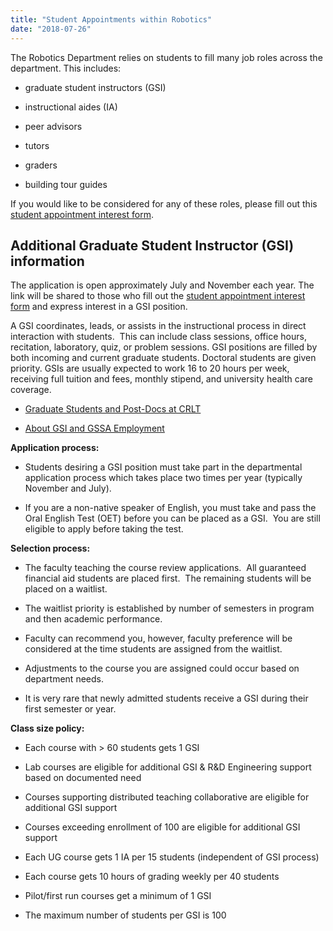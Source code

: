 ```yaml
---
title: "Student Appointments within Robotics"
date: "2018-07-26"
---
```


The Robotics Department relies on students to fill many job roles across the department. This includes:

- graduate student instructors (GSI)

- instructional aides (IA)

- peer advisors

- tutors

- graders

- building tour guides

If you would like to be considered for any of these roles, please fill out this [student appointment interest form](https://docs.google.com/forms/d/e/1FAIpQLSceqqqvlggXnqCBez7g0JMylt8OK07eowNJ61Q7nAYYoW0Ujg/viewform?usp=sf_link).

## Additional Graduate Student Instructor (GSI) information

The application is open approximately July and November each year. The link will be shared to those who fill out the [student appointment interest form](https://docs.google.com/forms/d/e/1FAIpQLSceqqqvlggXnqCBez7g0JMylt8OK07eowNJ61Q7nAYYoW0Ujg/viewform?usp=sf_link) and express interest in a GSI position.

A GSI coordinates, leads, or assists in the instructional process in direct interaction with students.  This can include class sessions, office hours, recitation, laboratory, quiz, or problem sessions. GSI positions are filled by both incoming and current graduate students. Doctoral students are given priority. GSIs are usually expected to work 16 to 20 hours per week, receiving full tuition and fees, monthly stipend, and university health care coverage.  

- [Graduate Students and Post-Docs at CRLT](https://crlt.umich.edu/programs-services/graduate-students-post-docs)

- [About GSI and GSSA Employment](https://hr.umich.edu/working-u-m/my-employment/academic-human-resources/contracts/about-gsi-gssa-employment)

**Application process:**  

- Students desiring a GSI position must take part in the departmental application process which takes place two times per year (typically November and July).  

- If you are a non-native speaker of English, you must take and pass the Oral English Test (OET) before you can be placed as a GSI.  You are still eligible to apply before taking the test.    

**Selection process:**  

- The faculty teaching the course review applications.  All guaranteed financial aid students are placed first.  The remaining students will be placed on a waitlist.  

- The waitlist priority is established by number of semesters in program and then academic performance.  

- Faculty can recommend you, however, faculty preference will be considered at the time students are assigned from the waitlist.  

- Adjustments to the course you are assigned could occur based on department needs.  

- It is very rare that newly admitted students receive a GSI during their first semester or year.

**Class size policy:**

- Each course with > 60 students gets 1 GSI

- Lab courses are eligible for additional GSI & R&D Engineering support based on documented need

- Courses supporting distributed teaching collaborative are eligible for additional GSI support

- Courses exceeding enrollment of 100 are eligible for additional GSI support

- Each UG course gets 1 IA per 15 students (independent of GSI process)

- Each course gets 10 hours of grading weekly per 40 students

- Pilot/first run courses get a minimum of 1 GSI

- The maximum number of students per GSI is 100
